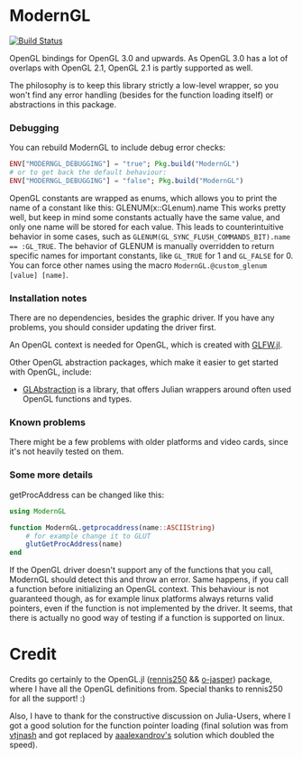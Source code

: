 # ModernGL

[![Build Status](https://github.com/JuliaGL/ModernGL.jl/workflows/CI/badge.svg?branch=master)](https://github.com/JuliaGL/ModernGL.jl/actions)

OpenGL bindings for OpenGL 3.0 and upwards. As OpenGL 3.0 has a lot of overlaps with OpenGL 2.1, OpenGL 2.1 is partly supported as well.

The philosophy is to keep this library strictly a low-level wrapper, so you won't find any error handling (besides for the function loading itself) or abstractions in this package.

### Debugging

You can rebuild ModernGL to include debug error checks:
```Julia
ENV["MODERNGL_DEBUGGING"] = "true"; Pkg.build("ModernGL")
# or to get back the default behaviour:
ENV["MODERNGL_DEBUGGING"] = "false"; Pkg.build("ModernGL")
```

OpenGL constants are wrapped as enums, which allows you to print the name of a constant like this:
GLENUM(x::GLenum).name
This works pretty well, but keep in mind some constants actually have the same value, and only one name will be stored for each value. This leads to counterintuitive behavior in some cases, such as `GLENUM(GL_SYNC_FLUSH_COMMANDS_BIT).name == :GL_TRUE`.
The behavior of GLENUM is manually overridden to return specific names for important constants, like `GL_TRUE` for 1 and `GL_FALSE` for 0. You can force other names using the macro `ModernGL.@custom_glenum [value] [name]`.

### Installation notes
There are no dependencies, besides the graphic driver. If you have any problems, you should consider updating the driver first.

An OpenGL context is needed for OpenGL, which is created with [GLFW.jl](https://github.com/JuliaGL/GLFW.jl).

Other OpenGL abstraction packages, which make it easier to get started with OpenGL, include:

- [GLAbstraction](https://github.com/JuliaGL/GLAbstraction.jl) is a library, that offers Julian wrappers around often used OpenGL functions and types.

### Known problems

There might be a few problems with older platforms and video cards, since it's not heavily tested on them.

### Some more details

getProcAddress can be changed like this:
```Julia
using ModernGL

function ModernGL.getprocaddress(name::ASCIIString)
	# for example change it to GLUT
	glutGetProcAddress(name)
end
```
If the OpenGL driver doesn't support any of the functions that you call, ModernGL should detect this and throw an error.
Same happens, if you call a function before initializing an OpenGL context.
This behaviour is not guaranteed though, as for example linux platforms always returns valid pointers, even if the function is not implemented by the driver.
It seems, that there is actually no good way of testing if a function is supported on linux.


# Credit

Credits go certainly to the OpenGL.jl ([rennis250](https://github.com/rennis250) && [o-jasper](https://github.com/o-jasper)) package, where I have all the OpenGL definitions from.
Special thanks to rennis250 for all the support! :)

Also, I have to thank for the constructive discussion on Julia-Users, where I got a good solution for the function pointer loading (final solution was from [vtjnash](https://github.com/vtjnash) and got replaced by [aaalexandrov's](https://github.com/aaalexandrov/) solution which doubled the speed).
